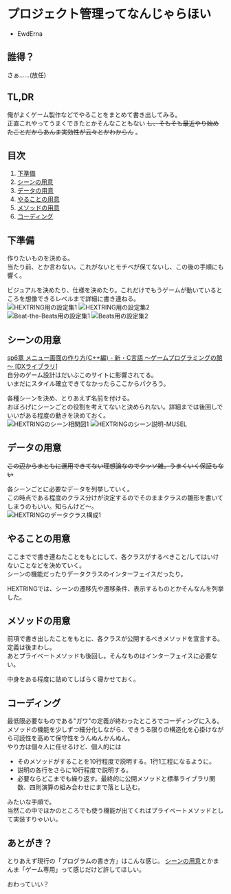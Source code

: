 # プロジェクト管理ってなんじゃらほい
* EwdErna

## 誰得？
さぁ……(放任)

## TL,DR
俺がよくゲーム製作などでやることをまとめて書き出してみる。  
正直これやってうまくできたとかそんなこともない ~~し、そもそも最近やり始めたことだからあんま実効性が云々とかわからん~~ 。

## 目次
1. [下準備](#sitajunnbi)
1. [シーンの用意](#scene)
1. [データの用意](#data)
1. [やることの用意](#todo)
1. [メソッドの用意](#method)
1. [コーディング](#coding)

<p id="sitajunnbi"> </p>  

## 下準備 
作りたいものを決める。  
当たり前、とか言わない。これがないとモチベが保てないし、この後の手順にも響く。

ビジュアルを決めたり、仕様を決めたり。これだけでもうゲームが動いているところを想像できるレベルまで詳細に書き連ねる。  
![HEXTRING用の設定集1](hext1.png) ![HEXTRING用の設定集2](hext2.png)
![Beat-the-Beats用の設定集1](bb1.png)
![Beats用の設定集2](bb2.png)

<p id="scene"></p>

## シーンの用意 
[sp6章 メニュー画面の作り方(C++編) - 新・C言語 ～ゲームプログラミングの館～ [DXライブラリ]](<https://dixq.net/g/sp_06.html>)  
自分のゲーム設計はだいぶこのサイトに影響されてる。  
いまだにスタイル確立できてなかったらここからパクろう。

各種シーンを決め、とりあえず名前を付ける。  
おぼろげにシーンごとの役割を考えてないと決められない。詳細までは後回しでいいがある程度の動きを決めておく。  
![HEXTRINGのシーン相関図1](scenes.png)
![HEXTRINGのシーン説明-MUSEL](detail_MUSEL.png)

<p id="data"></p>

## データの用意 
~~この辺からまともに運用できてない理想論なのでクッソ雑。うまくいく保証もない~~

各シーンごとに必要なデータを列挙していく。  
この時点である程度のクラス分けが決定するのでそのままクラスの雛形を書いてしまうのもいい。知らんけど～。  
![HEXTRINGのデータクラス構成1](dataclass.png)

<p id="todo"></p>

## やることの用意 
ここまでで書き連ねたことをもとにして、各クラスがするべきこと/してはいけないことなどを決めていく。  
シーンの機能だったりデータクラスのインターフェイスだったり。  

HEXTRINGでは、シーンの遷移先や遷移条件、表示するものとかそんなんを列挙した。

<p id="method"></p>

## メソッドの用意
前項で書き出したことをもとに、各クラスが公開するべきメソッドを宣言する。定義は後まわし。  
あとプライベートメソッドも後回し。そんなものはインターフェイスに必要ない。

中身をある程度に詰めてしばらく寝かせておく。

<p id="coding"></p>

## コーディング
最低限必要なものである"ガワ"の定義が終わったところでコーディングに入る。  
メソッドの機能を少しずつ細分化しながら、できうる限りの構造化を心掛けながら可読性を高めて保守性をうんぬんかんぬん。  
やり方は個々人に任せるけど、個人的には
* そのメソッドがすることを10行程度で説明する。1行1工程になるように。
* 説明の各行をさらに10行程度で説明する。
* 必要ならどこまでも繰り返す。最終的に公開メソッドと標準ライブラリ関数、四則演算の組み合わせにまで落とし込む。

みたいな手順で。  
当然この中でほかのところでも使う機能が出てくればプライベートメソッドとして実装すりゃいい。

## あとがき？
とりあえず現行の「プログラムの書き方」はこんな感じ。
[シーンの用意](#scene)とかまんま「ゲーム専用」って感じだけど許してほしい。

おわっていい？
